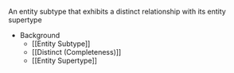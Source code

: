 An entity subtype that exhibits a distinct relationship with its entity supertype

- Background
	- [[Entity Subtype]]
	- [[Distinct (Completeness)]]
	- [[Entity Supertype]]